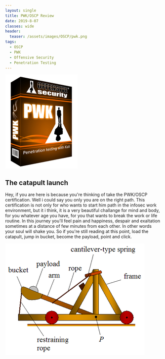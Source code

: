 ```yaml
---
layout: single
title: PWK/OSCP Review
date: 2019-8-07
classes: wide
header:
  teaser: /assets/images/OSCP/pwk.png
tags:
  - OSCP
  - PWK
  - Offensive Security
  - Penetration Testing
--- 
```

![](/assets/images/OSCP/pwk.png)

## The catapult launch
Hey, if you are here is because you're thinking of take the PWK/OSCP certification. Well i could say you only you are on the right path.
This certification is not only for who wants to start him path in the infosec work environment, but it i think, it is a very beautiful challange for mind and body, for you whatever age you have, for you that wants to break the work or life routine.
In this journey you'll feel pain and happiness, despair and exaltation sometimes at a distance of few minutes from each other. In other words your soul will shake you. So if you're still reading at this point, load the catapult, jump in bucket, become the payload, point and click.

![](/assets/images/OSCP/catapult1.png)
